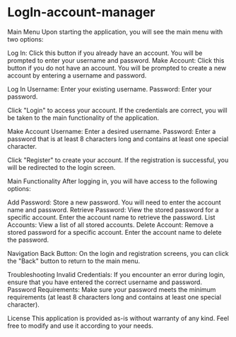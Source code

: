 # LogIn-account-manager
Main Menu
Upon starting the application, you will see the main menu with two options:

Log In: Click this button if you already have an account. You will be prompted to enter your username and password.
Make Account: Click this button if you do not have an account. You will be prompted to create a new account by entering a username and password.

Log In
Username: Enter your existing username.
Password: Enter your password.

Click "Login" to access your account. If the credentials are correct, you will be taken to the main functionality of the application.

Make Account
Username: Enter a desired username.
Password: Enter a password that is at least 8 characters long and contains at least one special character.

Click "Register" to create your account. If the registration is successful, you will be redirected to the login screen.

Main Functionality
After logging in, you will have access to the following options:

Add Password: Store a new password. You will need to enter the account name and password.
Retrieve Password: View the stored password for a specific account. Enter the account name to retrieve the password.
List Accounts: View a list of all stored accounts.
Delete Account: Remove a stored password for a specific account. Enter the account name to delete the password.

Navigation
Back Button: On the login and registration screens, you can click the "Back" button to return to the main menu.

Troubleshooting
Invalid Credentials: If you encounter an error during login, ensure that you have entered the correct username and password.
Password Requirements: Make sure your password meets the minimum requirements (at least 8 characters long and contains at least one special character).

License
This application is provided as-is without warranty of any kind. Feel free to modify and use it according to your needs.

